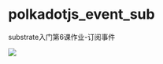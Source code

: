 # polkadotjs_event_sub

substrate入门第6课作业-订阅事件


![](https://github.com/rustbomber/polkadotjs_event_sub/blob/main/query_event.png)